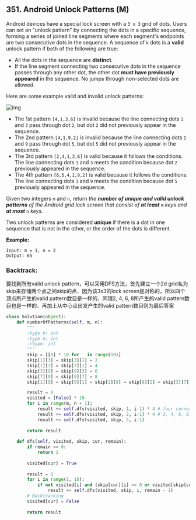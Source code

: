 ## 351. Android Unlock Patterns (M)

Android devices have a special lock screen with a `3 x 3` grid of dots. Users can set an "unlock pattern" by connecting the dots in a specific sequence, forming a series of joined line segments where each segment's endpoints are two consecutive dots in the sequence. A sequence of `k` dots is a **valid** unlock pattern if both of the following are true:

- All the dots in the sequence are **distinct**.
- If the line segment connecting two consecutive dots in the sequence passes through any other dot, the other dot **must have previously appeared** in the sequence. No jumps through non-selected dots are allowed.

Here are some example valid and invalid unlock patterns:

![img](https://assets.leetcode.com/uploads/2018/10/12/android-unlock.png)

- The 1st pattern `[4,1,3,6]` is invalid because the line connecting dots `1` and `3` pass through dot `2`, but dot `2` did not previously appear in the sequence.
- The 2nd pattern `[4,1,9,2]` is invalid because the line connecting dots `1` and `9` pass through dot `5`, but dot `5` did not previously appear in the sequence.
- The 3rd pattern `[2,4,1,3,6]` is valid because it follows the conditions. The line connecting dots `1` and `3` meets the condition because dot `2` previously appeared in the sequence.
- The 4th pattern `[6,5,4,1,9,2]` is valid because it follows the conditions. The line connecting dots `1` and `9` meets the condition because dot `5` previously appeared in the sequence.

Given two integers `m` and `n`, return *the **number of unique and valid unlock patterns** of the Android grid lock screen that consist of **at least*** `m` *keys and **at most*** `n` *keys.*

Two unlock patterns are considered **unique** if there is a dot in one sequence that is not in the other, or the order of the dots is different.



**Example:**

```
Input: m = 1, n = 2
Output: 65
```



### Backtrack:

要找到所有valid unlock pattern，可以采用DFS方法，首先建立一个2d grid名为skip来存储两个点之间skip的点．因为该3x3的lock screen是对称的，所以四个顶点所产生的valid pattern数目是一样的，同理2, 4, 6, 8所产生的valid pattern数目也是一样的．再加上从中心点出发产生的valid pattern数目则为最后答案

```python
class Solution(object):
    def numberOfPatterns(self, m, n):
        """
        :type m: int
        :type n: int
        :rtype: int
        """
        skip = [[0] * 10 for _ in range(10)]
        skip[1][3] = skip[3][1] = 2
        skip[1][7] = skip[7][1] = 4
        skip[3][9] = skip[9][3] = 6
        skip[7][9] = skip[9][7] = 8
        skip[1][9] = skip[9][1] = skip[2][8] = skip[8][2] = skip[3][7] = skip[7][3] = skip[4][6] = skip[6][4] = 5

        result = 0
        visited = [False] * 10
        for i in range(m, n + 1):
            result += self.dfs(visited, skip, 1, i-1) * 4 # four corners will have the same sequence
            result += self.dfs(visited, skip, 2, i-1) * 4 # 2, 4, 6, 8, will have the same sequence
            result += self.dfs(visited, skip, 5, i-1)
        
        return result
    
    def dfs(self, visited, skip, cur, remain):
        if remain == 0:
            return 1
        
        visited[cur] = True
        
        result = 0
        for i in range(1, 10):
            if not visited[i] and (skip[cur][i] == 0 or visited[skip[cur][i]]):
                result += self.dfs(visited, skip, i, remain - 1)
        # Backtracking
        visited[cur] = False
        
        return result
```

